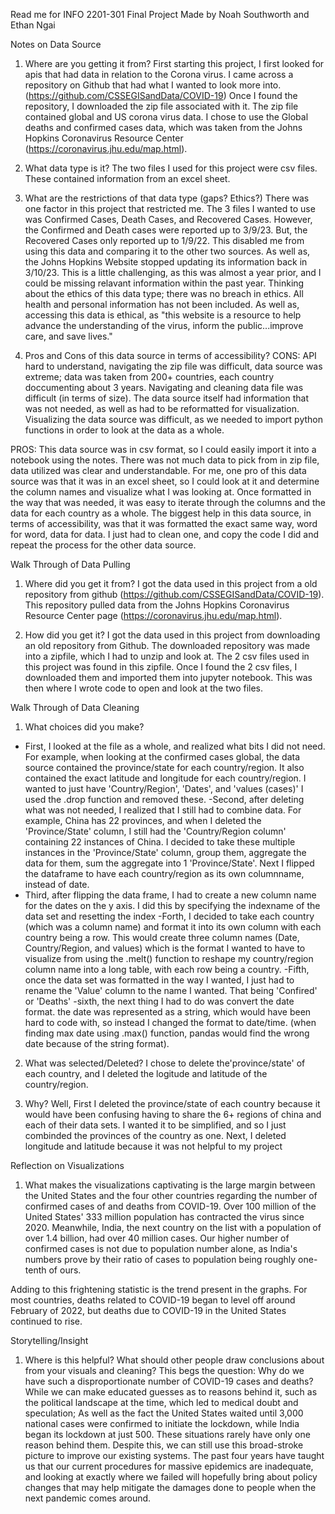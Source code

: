 Read me for INFO 2201-301 Final Project
Made by Noah Southworth and Ethan Ngai


Notes on Data Source
1. Where are you getting it from? 
First starting this project, I first looked for apis that had data in relation to the Corona virus. I came across a repository on Github that had what I wanted to look more into. (https://github.com/CSSEGISandData/COVID-19) Once I found the repository, I downloaded the zip file associated with it. The zip file contained global and US corona virus data. I chose to use the Global deaths and confirmed cases data, which was taken from the Johns Hopkins Coronavirus Resource Center (https://coronavirus.jhu.edu/map.html). 

2. What data type is it? The two files I used for this project were csv files. These contained information from an excel sheet. 

3. What are the restrictions of that data type (gaps? Ethics?) There was one factor in this project that restricted me. The 3 files I wanted to use was Confirmed Cases, Death Cases, and Recovered Cases. However, the Confirmed and Death cases were reported up to 3/9/23. But, the Recovered Cases only reported up to 1/9/22. This disabled me from using this data and comparing it to the other two sources. As well as, the Johns Hopkins Website stopped updating its information back in 3/10/23. This is a little challenging, as this was almost a year prior, and I could be missing relavant information within the past year. Thinking about the ethics of this data type; there was no breach in ethics. All health and personal information has not been included. As well as, accessing this data is ethical, as "this website is a resource to help advance the understanding of the virus, inform the public...improve care, and save lives."

4. Pros and Cons of this data source in terms of accessibility?
CONS: API hard to understand, navigating the zip file was difficult, data source was extreme; data was taken from 200+ countries, each country doccumenting about 3 years. Navigating and cleaning data file was difficult (in terms of size). The data source itself had information that was not needed, as well as had to be reformatted for visualization. Visualizing the data source was difficult, as we needed to import python functions in order to look at the data as a whole. 

PROS: This data source was in csv format, so I could easily import it into a notebook using the notes. There was not much data to pick from in zip file, data utilized was clear and understandable. For me, one pro of this data source was that it was in an excel sheet, so I could look at it and determine the column names and visualize what I was looking at. Once formatted in the way that was needed, it was easy to iterate through the columns and the data for each country as a whole. The biggest help in this data source, in terms of accessibility, was that it was formatted the exact same way, word for word, data for data. I just had to clean one, and copy the code I did and repeat the process for the other data source. 


Walk Through of Data Pulling
1. Where did you get it from? I got the data used in this project from a old repository from github (https://github.com/CSSEGISandData/COVID-19). This repository pulled data from the Johns Hopkins Coronavirus Resource Center page (https://coronavirus.jhu.edu/map.html). 

2. How did you get it? I got the data used in this project from downloading an old repository from Github. The downloaded repository was made into a zipfile, which I had to unzip and look at. The 2 csv files used in this project was found in this zipfile. Once I found the 2 csv files, I downloaded them and imported them into jupyter notebook. This was then where I wrote code to open and look at the two files. 


Walk Through of Data Cleaning
1. What choices did you make?
- First, I looked at the file as a whole, and realized what bits I did not need. For example, when looking at the confirmed cases global, the data source contained the province/state for each country/region. It also contained the exact latitude and longitude for each country/region. I wanted to just have 'Country/Region', 'Dates', and 'values (cases)' I used the .drop function and removed these. 
-Second, after deleting what was not needed, I realized that I still had to combine data. For example, China has 22 provinces, and when I deleted the 'Province/State' column, I still had the 'Country/Region column' containing 22 instances of China. I decided to take these multiple instances in the 'Province/State' column, group them, aggregate the data for them, sum the aggregate into 1 'Province/State'. Next I flipped the dataframe to have each country/region as its own columnname, instead of date.
- Third, after flipping the data frame, I had to create a new column name for the dates on the y axis. I did this by specifying the indexname of the data set and resetting the index
-Forth, I decided to take each country (which was a column name) and format it into its own column with each country being a row. This would create three column names (Date, Country/Region, and values) which is the format I wanted to have to visualize from using the .melt() function to reshape my country/region column name into a long table, with each row being a country.
-Fifth, once the data set was formatted in the way I wanted, I just had to rename the 'Value' column to the name I wanted. That being 'Confired' or 'Deaths'
-sixth, the next thing I had to do was convert the date format. the date was represented as a string, which would have been hard to code with, so instead I changed the format to date/time. (when finding max date using .max() function, pandas would find the wrong date because of the string format).


2. What was selected/Deleted? I chose to delete the'province/state' of each country, and I deleted the logitude and latitude of the country/region.

3. Why? Well, First I deleted the province/state of each country because it would have been confusing having to share the 6+ regions of china and each of their data sets. I wanted it to be simplified, and so I just combinded the provinces of the country as one. Next, I deleted longitude and latitude because it was not helpful to my project



Reflection on Visualizations
1. What makes the visualizations captivating is the large margin between the United States and the four other countries regarding the number of confirmed cases of and deaths from COVID-19. Over 100 million of the United States' 333 million population has contracted the virus since 2020. Meanwhile, India, the next country on the list with a population of over 1.4 billion, had over 40 million cases. Our higher number of confirmed cases is not due to population number alone, as India's numbers prove by their ratio of cases to population being roughly one-tenth of ours.

Adding to this frightening statistic is the trend present in the graphs. For most countries, deaths related to COVID-19 began to level off around February of 2022, but deaths due to COVID-19 in the United States continued to rise.

Storytelling/Insight
1. Where is this helpful? What should other people draw conclusions about from your visuals and cleaning?
This begs the question: Why do we have such a disproportionate number of COVID-19 cases and deaths? While we can make educated guesses as to reasons behind it, such as the political landscape at the time, which led to medical doubt and speculation; As well as the fact the United States waited until 3,000 national cases were confirmed to initiate the lockdown, while India began its lockdown at just 500. These situations rarely have only one reason behind them. 
Despite this, we can still use this broad-stroke picture to improve our existing systems. The past four years have taught us that our current procedures for massive epidemics are inadequate, and looking at exactly where we failed will hopefully bring about policy changes that may help mitigate the damages done to people when the next pandemic comes around.
